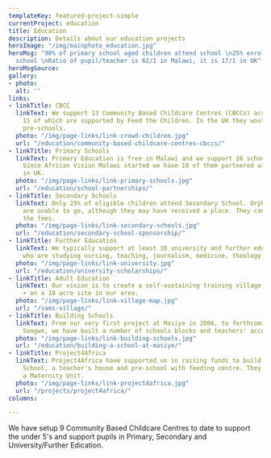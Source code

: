 ```yaml
---
templateKey: featured-project-simple
currentProject: education
title: Education
description: Details about our education projects
heroImage: "/img/mainphoto_education.jpg"
heroMsg: "90% of primary school aged children attend school \n25% enroll in secondary
  school \nRatio of pupil/teacher is 62/1 in Malawi, it is 17/1 in UK"
heroMsgSource: 
gallery:
- photo: 
  alt: ''
links:
- linkTitle: CBCC
  linkText: We support 13 Community Based Childcare Centres (CBCCs) across our area,
    11 of which are supported by Feed the Children. In the UK they would be called
    pre-schools.
  photo: "/img/page-links/link-crowd-children.jpg"
  url: "/education/community-based-childcare-centres-cbccs/"
- linkTitle: Primary Schools
  linkText: Primary Education is free in Malawi and we support 26 schools in our area.
    Since African Vision Malawi started we have 18 of them partnered with schools
    in UK.
  photo: "/img/page-links/link-primary-schools.jpg"
  url: "/education/school-partnerships/"
- linkTitle: Secondary Schools
  linkText: Only 25% of eligible children attend Secondary School. Orphans and ultra-poor
    are unable to go, although they may have received a place. They cannot afford
    the fees.
  photo: "/img/page-links/link-secondary-schools.jpg"
  url: "/education/secondary-school-sponsorship/"
- linkTitle: Further Education
  linkText: We typically support at least 10 university and further education students,
    who are studying nursing, teaching, journalism, medicine, theology and languages.
  photo: "/img/page-links/link-university.jpg"
  url: "/education/university-scholarships/"
- linkTitle: Adult Education
  linkText: Our vision is to create a self-sustaining training village – Sam’s Village
    - on a 10 acre site in our area.
  photo: "/img/page-links/link-village-map.jpg"
  url: "/sams-village/"
- linkTitle: Building Schools
  linkText: From our very first project at Masiye in 2006, to forthcoming plans for
    Songwe, we have built a number of schools blocks and teachers' accommodation.
  photo: "/img/page-links/link-building-schools.jpg"
  url: "/education/building-a-school-at-masiye/"
- linkTitle: Project4Africa
  linkText: Project4Africa have supported us in raising funds to build Namanyanga
    School, a teacher's house and pre-school with feeding centre. They have also funded
    a Maternity Unit.
  photo: "/img/page-links/link-project4africa.jpg"
  url: "/projects/project4africa/"
columns: 

---
```

We have setup 9 Community Based Childcare Centres to date to support the under 5's and support pupils in Primary, Secondary and University/Further Edication.